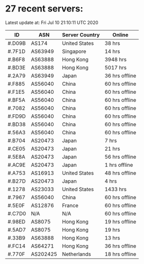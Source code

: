 # 27 recent servers:

Latest update at: Fri Jul 10 21:10:11 UTC 2020

| ID | ASN | Server Country | Online |
| -- | --- | -------------- | ------ |
| #.D09B | AS174 | United States | 38 hrs |
| #.7F1D | AS63949 | Singapore | 14 hrs |
| #.B6F8 | AS63888 | Hong Kong | 3948 hrs |
| #.BD3E | AS63888 | Hong Kong | 5017 hrs |
| #.2A79 | AS63949 | Japan | 36 hrs offline |
| #.F885 | AS56040 | China | 60 hrs offline |
| #.F1E5 | AS56040 | China | 60 hrs offline |
| #.BF5A | AS56040 | China | 60 hrs offline |
| #.7082 | AS56040 | China | 60 hrs offline |
| #.FD9D | AS56040 | China | 60 hrs offline |
| #.BD38 | AS56040 | China | 60 hrs offline |
| #.56A3 | AS56040 | China | 60 hrs offline |
| #.B704 | AS20473 | Japan | 7 hrs |
| #.CE05 | AS20473 | Japan | 21 hrs |
| #.5E8A | AS20473 | Japan | 56 hrs offline |
| #.AC9E | AS20473 | Japan | 1 hrs offline |
| #.A753 | AS16913 | United States | 48 hrs offline |
| #.B27D | AS20473 | Japan | 4 hrs |
| #.1278 | AS23033 | United States | 1433 hrs |
| #.7967 | AS56040 | China | 60 hrs offline |
| #.5E0F | AS12876 | France | 60 hrs offline |
| #.C7D0 | N/A | N/A | 60 hrs offline |
| #.98ED | AS8075 | Hong Kong | 19 hrs offline |
| #.5AD7 | AS8075 | Hong Kong | 19 hrs |
| #.33B9 | AS63888 | Hong Kong | 13 hrs |
| #.FC14 | AS64271 | Hong Kong | 36 hrs offline |
| #.770F | AS202425 | Netherlands | 18 hrs offline |

